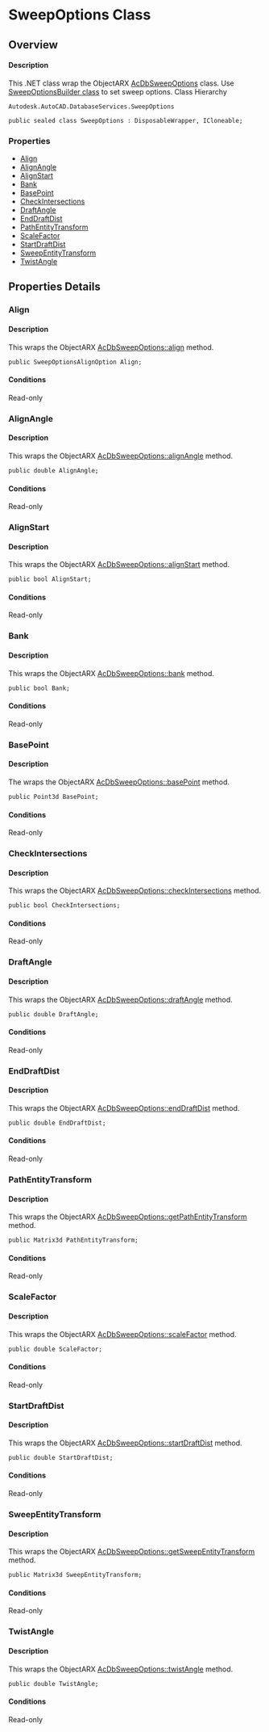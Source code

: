 # SweepOptions Class

## Overview

#### Description
This .NET class wrap the ObjectARX [AcDbSweepOptions](AcDbSweepOptions.md) class. 
Use [SweepOptionsBuilder class](Autodesk_AutoCAD_DatabaseServices_SweepOptionsBuilder.md "SweepOptionsBuilder Class") to set sweep options.
Class Hierarchy
```text
Autodesk.AutoCAD.DatabaseServices.SweepOptions
```

```text
public sealed class SweepOptions : DisposableWrapper, ICloneable;
```

### Properties

- [Align](#align)
- [AlignAngle](#alignangle)
- [AlignStart](#alignstart)
- [Bank](#bank)
- [BasePoint](#basepoint)
- [CheckIntersections](#checkintersections)
- [DraftAngle](#draftangle)
- [EndDraftDist](#enddraftdist)
- [PathEntityTransform](#pathentitytransform)
- [ScaleFactor](#scalefactor)
- [StartDraftDist](#startdraftdist)
- [SweepEntityTransform](#sweepentitytransform)
- [TwistAngle](#twistangle)


## Properties Details

### Align

#### Description
This wraps the ObjectARX [AcDbSweepOptions::align](AcDbSweepOptions__align.md) method.
```text
public SweepOptionsAlignOption Align;
```

#### Conditions
Read-only
### AlignAngle

#### Description
This wraps the ObjectARX [AcDbSweepOptions::alignAngle](AcDbSweepOptions__alignAngle.md) method.
```text
public double AlignAngle;
```

#### Conditions
Read-only
### AlignStart

#### Description
This wraps the ObjectARX [AcDbSweepOptions::alignStart](AcDbSweepOptions__alignStart.md) method.
```text
public bool AlignStart;
```

#### Conditions
Read-only
### Bank

#### Description
This wraps the ObjectARX [AcDbSweepOptions::bank](AcDbSweepOptions__bank.md) method.
```text
public bool Bank;
```

#### Conditions
Read-only
### BasePoint

#### Description
The wraps the ObjectARX [AcDbSweepOptions::basePoint](AcDbSweepOptions__basePoint.md) method.
```text
public Point3d BasePoint;
```

#### Conditions
Read-only
### CheckIntersections

#### Description
This wraps the ObjectARX [AcDbSweepOptions::checkIntersections](AcDbSweepOptions__checkIntersections.md) method.
```text
public bool CheckIntersections;
```

#### Conditions
Read-only
### DraftAngle

#### Description
This wraps the ObjectARX [AcDbSweepOptions::draftAngle](AcDbSweepOptions__draftAngle.md) method.
```text
public double DraftAngle;
```

#### Conditions
Read-only
### EndDraftDist

#### Description
This wraps the ObjectARX [AcDbSweepOptions::endDraftDist](AcDbSweepOptions__endDraftDist.md) method.
```text
public double EndDraftDist;
```

#### Conditions
Read-only
### PathEntityTransform

#### Description
This wraps the ObjectARX [AcDbSweepOptions::getPathEntityTransform](AcDbSweepOptions__getPathEntityTransform@AcGeMatrix3d_.md) method.
```text
public Matrix3d PathEntityTransform;
```

#### Conditions
Read-only
### ScaleFactor

#### Description
This wraps the ObjectARX [AcDbSweepOptions::scaleFactor](AcDbSweepOptions__scaleFactor.md) method.
```text
public double ScaleFactor;
```

#### Conditions
Read-only
### StartDraftDist

#### Description
This wraps the ObjectARX [AcDbSweepOptions::startDraftDist](AcDbSweepOptions__startDraftDist.md) method.
```text
public double StartDraftDist;
```

#### Conditions
Read-only
### SweepEntityTransform

#### Description
This wraps the ObjectARX [AcDbSweepOptions::getSweepEntityTransform](AcDbSweepOptions__getSweepEntityTransform@AcGeMatrix3d_.md) method.
```text
public Matrix3d SweepEntityTransform;
```

#### Conditions
Read-only
### TwistAngle

#### Description
This wraps the ObjectARX [AcDbSweepOptions::twistAngle](AcDbSweepOptions__twistAngle.md) method.
```text
public double TwistAngle;
```

#### Conditions
Read-only